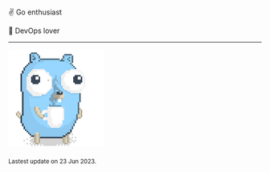 :v: Go enthusiast

:muscle: DevOps lover

---

![Image alt text](/images/gopher_with_coffee.gif)


<sub>Lastest update on 23 Jun 2023.</sub>
